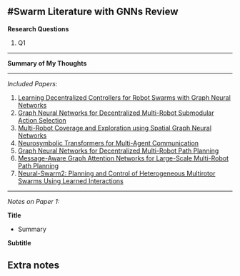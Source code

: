 #Swarm Literature with GNNs Review
---
**Research Questions**
1. Q1
---
**Summary of My Thoughts**

---
*Included Papers:*

1. [Learning Decentralized Controllers for Robot Swarms with Graph Neural Networks](http://proceedings.mlr.press/v100/tolstaya20a/tolstaya20a.pdf)
2. [Graph Neural Networks for Decentralized Multi-Robot Submodular Action Selection](https://arxiv.org/pdf/2105.08601.pdf)
3. [Multi-Robot Coverage and Exploration using Spatial Graph Neural Networks](https://ieeexplore.ieee.org/stamp/stamp.jsp?tp=&arnumber=9636675)
4. [Neurosymbolic Transformers for Multi-Agent Communication](https://proceedings.neurips.cc/paper/2020/file/9d740bd0f36aaa312c8d504e28c42163-Paper.pdf)
5. [Graph Neural Networks for Decentralized Multi-Robot Path Planning](https://ieeexplore.ieee.org/stamp/stamp.jsp?tp=&arnumber=9341668)
6. [Message-Aware Graph Attention Networks for Large-Scale Multi-Robot Path Planning](https://ieeexplore.ieee.org/stamp/stamp.jsp?tp=&arnumber=9424371)
7. [Neural-Swarm2: Planning and Control of Heterogeneous Multirotor Swarms Using Learned Interactions](https://ieeexplore.ieee.org/stamp/stamp.jsp?tp=&arnumber=9508420)

---
*Notes on Paper 1:*

**Title**

- Summary

**Subtitle**

Extra notes
---